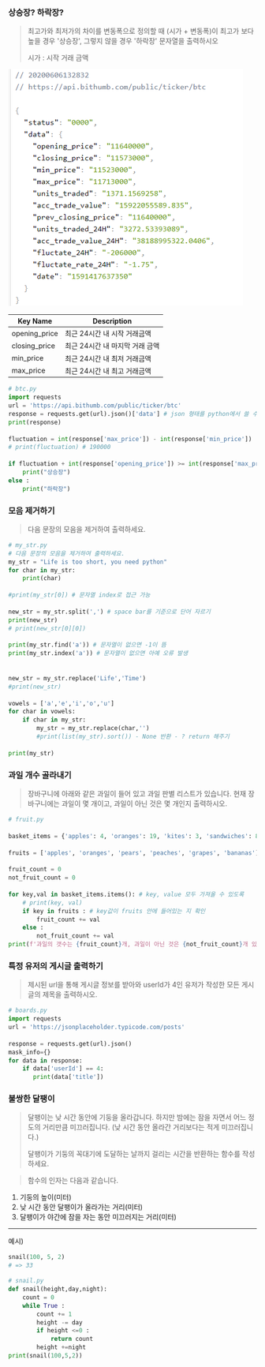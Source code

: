 ### 상승장? 하락장?

> 최고가와 최저가의 차이를 변동폭으로 정의할 때 (시가 + 변동폭)이 최고가 보다 높을 경우 '상승장', 그렇지 않을 경우 '하락장' 문자열을 출력하시오
>
> 시가 : 시작 거래 금액

![image-20200606140945170](../images/image-20200606140945170.png)

| Key Name      | Description                     |
| ------------- | ------------------------------- |
| opening_price | 최근 24시간 내 시작 거래금액    |
| closing_price | 최근 24시간 내 마지막 거래 금액 |
| min_price     | 최근 24시간 내 최저 거래금액    |
| max_price     | 최근 24시간 내 최고 거래금액    |

```python
# btc.py
import requests
url = 'https://api.bithumb.com/public/ticker/btc'
response = requests.get(url).json()['data'] # json 형태를 python에서 쓸 수 있도록 형태 변환
print(response)

fluctuation = int(response['max_price']) - int(response['min_price'])
# print(fluctuation) # 190000

if fluctuation + int(response['opening_price']) >= int(response['max_price']) :
    print("상승장")
else :
    print("하락장")
```



### 모음 제거하기

>  다음 문장의 모음을 제거하여 출력하세요.

```python
# my_str.py
# 다음 문장의 모음을 제거하여 출력하세요.
my_str = "Life is too short, you need python"
for char in my_str:
    print(char)

#print(my_str[0]) # 문자열 index로 접근 가능

new_str = my_str.split(',') # space bar를 기준으로 단어 자르기
print(new_str)
# print(new_str[0][0])

print(my_str.find('a')) # 문자열이 없으면 -1이 뜸
print(my_str.index('a')) # 문자열이 없으면 아예 오류 발생


new_str = my_str.replace('Life','Time')
#print(new_str)

vowels = ['a','e','i','o','u']
for char in vowels:
    if char in my_str:
        my_str = my_str.replace(char,'')
        #print(list(my_str).sort()) - None 반환 - ? return 해주기

print(my_str)
```



### 과일 개수 골라내기

>  장바구니에 아래와 같은 과일이 들어 있고 과일 판별 리스트가 있습니다. 현재 장바구니에는 과일이 몇 개이고, 과일이 아닌 것은 몇 개인지 출력하시오.

```python
# fruit.py

basket_items = {'apples': 4, 'oranges': 19, 'kites': 3, 'sandwiches': 8}

fruits = ['apples', 'oranges', 'pears', 'peaches', 'grapes', 'bananas']

fruit_count = 0
not_fruit_count = 0

for key,val in basket_items.items(): # key, value 모두 가져올 수 있도록
    # print(key, val)
    if key in fruits : # key값이 fruits 안에 들어있는 지 확인
        fruit_count += val
    else :
        not_fruit_count += val
print(f'과일의 갯수는 {fruit_count}개, 과일이 아닌 것은 {not_fruit_count}개 있습니다.')
```



### 특정 유저의 게시글 출력하기

> 제시된 url을 통해 게시글 정보를 받아와 userId가 4인 유저가 작성한 모든 게시글의 제목을 출력하시오.

```python
# boards.py
import requests
url = 'https://jsonplaceholder.typicode.com/posts'

response = requests.get(url).json()
mask_info={}
for data in response:
    if data['userId'] == 4:
       print(data['title'])
```



### 불쌍한 달팽이

> 달팽이는 낮 시간 동안에 기둥을 올라갑니다. 하지만 밤에는 잠을 자면서 어느 정도의 거리만큼 미끄러집니다. (낮 시간 동안 올라간 거리보다는 적게 미끄러집니다.)
>
> 달팽이가 기둥의 꼭대기에 도달하는 날까지 걸리는 시간을 반환하는 함수를 작성하세요.

> 함수의 인자는 다음과 같습니다.

1. 기둥의 높이(미터)
2. 낮 시간 동안 달팽이가 올라가는 거리(미터)
3. 달팽이가 야간에 잠을 자는 동안 미끄러지는 거리(미터)

---

예시)

```python
snail(100, 5, 2)
# => 33
```

```python
# snail.py
def snail(height,day,night):
    count = 0
    while True :
        count += 1
        height -= day
        if height <=0 :
            return count
        height +=night
print(snail(100,5,2))
```

